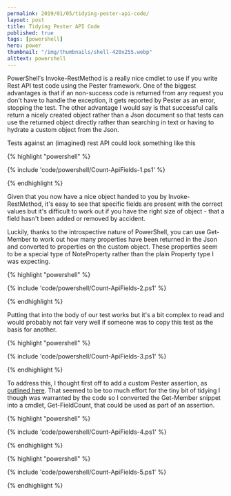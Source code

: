 ```yaml
---
permalink: 2019/01/05/tidying-pester-api-code/
layout: post
title: Tidying Pester API Code
published: true
tags: [powershell]
hero: power
thumbnail: "/img/thumbnails/shell-420x255.webp"
alttext: powershell
---
```


PowerShell's Invoke-RestMethod is a really nice cmdlet to use if you write Rest API test code using the Pester framework. One of the biggest
advantages is that if an non-success code is returned from any request you don't have to handle the exception, it gets reported by Pester
as an error, stopping the test. The other advantage I would say is that successful calls return a nicely created object rather than a Json
document so that tests can use the returned object directly rather than searching in text or having to hydrate a custom object from the Json.

Tests against an (imagined) rest API could look something like this

{% highlight "powershell" %}

{% include 'code/powershell/Count-ApiFields-1.ps1' %}

{% endhighlight %}

Given that you now have a nice object handed to you by Invoke-RestMethod, it's easy to see that specific fields are present with the
correct values but it's difficult to work out if you have the right size of object - that a field hasn't been added or removed by accident.

Luckily, thanks to the introspective nature of PowerShell, you can use Get-Member to work out how many properties have been returned in the Json
and converted to properties on the custom object. These properties seem to be a special type of NoteProperty rather than the plain Property
type I was expecting.

{% highlight "powershell" %}

{% include 'code/powershell/Count-ApiFields-2.ps1' %}

{% endhighlight %}

Putting that into the body of our test works but it's a bit complex to read and would probably not fair very well if someone was to copy this test
as the basis for another.

{% highlight "powershell" %}

{% include 'code/powershell/Count-ApiFields-3.ps1' %}

{% endhighlight %}

To address this, I thought first off to add a custom Pester assertion, as <a href="https://mathieubuisson.github.io/pester-custom-assertions/">outlined here</a>. That seemed to
be too much effort for the tiny bit of tidying I though was warranted by the code so I converted the Get-Member snippet into a cmdlet, Get-FieldCount,
that could be used as part of an assertion.

{% highlight "powershell" %}

{% include 'code/powershell/Count-ApiFields-4.ps1' %}

{% endhighlight %}

{% highlight "powershell" %}

{% include 'code/powershell/Count-ApiFields-5.ps1' %}

{% endhighlight %}
